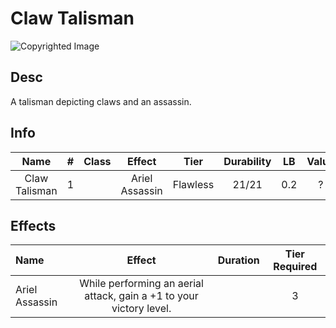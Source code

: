 # Claw Talisman

![Copyrighted Image](ClawTalisman.png)

## Desc

A talisman depicting claws and an assassin.

## Info

| Name | # | Class | Effect | Tier | Durability | LB | Value |
| :--: | :-: | :---: | :----: | :--: | :--------: | :-: | :---: |
| Claw Talisman | 1 |  | Ariel Assassin | Flawless | 21/21 | 0.2 | ? |

## Effects

| Name | Effect | Duration | Tier Required |
| :--- | :----: | :------: | :-----------: |
| Ariel Assassin | While performing an aerial attack, gain a +1 to your victory level. |  | 3 |
